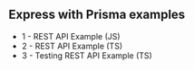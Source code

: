 ## Express with Prisma examples

- 1 - REST API Example (JS)
- 2 - REST API Example (TS)
- 3 - Testing REST API Example (TS)
